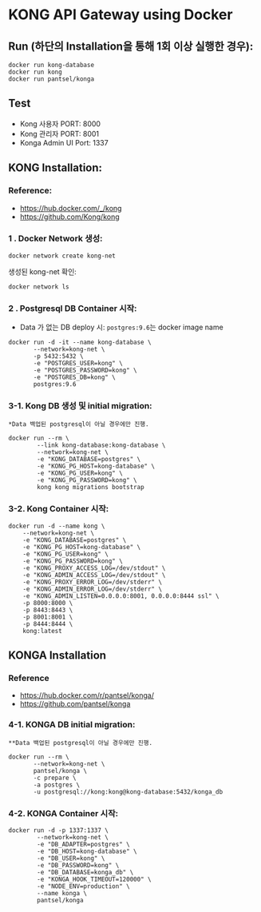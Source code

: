 # KONG API Gateway using Docker
 
## Run (하단의 Installation을 통해 1회 이상 실행한 경우):
```
docker run kong-database
docker run kong
docker run pantsel/konga
```

## Test
 * Kong 사용자 PORT: 8000
 * Kong 관리자 PORT: 8001
 * Konga Admin UI Port: 1337

## KONG Installation:

### Reference:
* https://hub.docker.com/_/kong
* https://github.com/Kong/kong


### 1 . Docker Network 생성:
```
docker network create kong-net
```
생성된 kong-net 확인:
```
docker network ls
```

### 2 . Postgresql DB Container 시작:
 * Data 가 없는 DB deploy 시: `postgres:9.6`는 docker image name
 ```
 docker run -d -it --name kong-database \
        --network=kong-net \
        -p 5432:5432 \
        -e "POSTGRES_USER=kong" \
        -e "POSTGRES_PASSWORD=kong" \
        -e "POSTGRES_DB=kong" \
        postgres:9.6
 ```

### 3-1. Kong DB 생성 및 initial migration: 
 `*Data 백업된 postgresql이 아닐 경우에만 진행.`
 ```
 docker run --rm \
         --link kong-database:kong-database \
         --network=kong-net \
         -e "KONG_DATABASE=postgres" \
         -e "KONG_PG_HOST=kong-database" \
         -e "KONG_PG_USER=kong" \
         -e "KONG_PG_PASSWORD=kong" \
         kong kong migrations bootstrap
 ```

### 3-2. Kong Container 시작:
 ```
 docker run -d --name kong \
     --network=kong-net \
     -e "KONG_DATABASE=postgres" \
     -e "KONG_PG_HOST=kong-database" \
     -e "KONG_PG_USER=kong" \
     -e "KONG_PG_PASSWORD=kong" \
     -e "KONG_PROXY_ACCESS_LOG=/dev/stdout" \
     -e "KONG_ADMIN_ACCESS_LOG=/dev/stdout" \
     -e "KONG_PROXY_ERROR_LOG=/dev/stderr" \
     -e "KONG_ADMIN_ERROR_LOG=/dev/stderr" \
     -e "KONG_ADMIN_LISTEN=0.0.0.0:8001, 0.0.0.0:8444 ssl" \
     -p 8000:8000 \
     -p 8443:8443 \
     -p 8001:8001 \
     -p 8444:8444 \
     kong:latest
 ```

## KONGA Installation

### Reference
 * https://hub.docker.com/r/pantsel/konga/
 * https://github.com/pantsel/konga

### 4-1. KONGA DB initial migration:

 `**Data 백업된 postgresql이 아닐 경우에만 진행.`
 ```
 docker run --rm \
        --network=kong-net \
        pantsel/konga \
        -c prepare \
        -a postgres \
        -u postgresql://kong:kong@kong-database:5432/konga_db
 ```
### 4-2. KONGA Container 시작:
 ```
 docker run -d -p 1337:1337 \
         --network=kong-net \
         -e "DB_ADAPTER=postgres" \
         -e "DB_HOST=kong-database" \
         -e "DB_USER=kong" \
         -e "DB_PASSWORD=kong" \
         -e "DB_DATABASE=konga_db" \
         -e "KONGA_HOOK_TIMEOUT=120000" \
         -e "NODE_ENV=production" \
         --name konga \
         pantsel/konga
 ```
        
